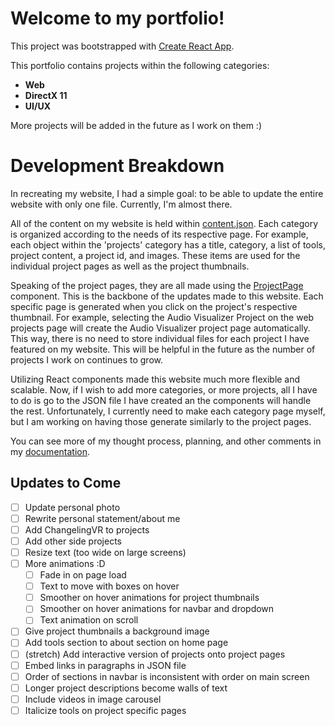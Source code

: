 # Welcome to my portfolio!

This project was bootstrapped with [Create React App](https://github.com/facebook/create-react-app).

This portfolio contains projects within the following categories:
- **Web**
- **DirectX 11**
- **UI/UX**

More projects will be added in the future as I work on them :)

# Development Breakdown
In recreating my website, I had a simple goal: to be able to update the entire website with only one file. Currently, I'm almost there.

All of the content on my website is held within [content.json](https://github.com/jabwashi2/jabwashi2.github.io/blob/main/src/content.json). Each category is organized according to the needs of its respective page. For example, each object within the 'projects' category has a title, category, a list of tools, project content, a project id, and images. These items are used for the individual project pages as well as the project thumbnails.

Speaking of the project pages, they are all made using the [ProjectPage](https://github.com/jabwashi2/jabwashi2.github.io/blob/main/src/pages/ProjectPage.js) component. This is the backbone of the updates made to this website. Each specific page is generated when you click on the project's respective thumbnail. For example, selecting the Audio Visualizer Project on the web projects page will create the Audio Visualizer project page automatically. This way, there is no need to store individual files for each project I have featured on my website. This will be helpful in the future as the number of projects I work on continues to grow.

Utilizing React components made this website much more flexible and scalable. Now, if I wish to add more categories, or more projects, all I have to do is go to the JSON file I have created an the components will handle the rest. Unfortunately, I currently need to make each category page myself, but I am working on having those generate similarly to the project pages.

You can see more of my thought process, planning, and other comments in my [documentation](https://github.com/jabwashi2/jabwashi2.github.io/blob/main/src/documentation.txt).

## Updates to Come
- [ ] Update personal photo
- [ ] Rewrite personal statement/about me
- [ ] Add ChangelingVR to projects
- [ ] Add other side projects
- [ ] Resize text (too wide on large screens)
- [ ] More animations :D
  - [ ] Fade in on page load
  - [ ] Text to move with boxes on hover
  - [ ] Smoother on hover animations for project thumbnails
  - [ ] Smoother on hover animations for navbar and dropdown
  - [ ] Text animation on scroll
- [ ] Give project thumbnails a background image
- [ ] Add tools section to about section on home page
- [ ] (stretch) Add interactive version of projects onto project pages
- [ ] Embed links in paragraphs in JSON file
- [ ] Order of sections in navbar is inconsistent with order on main screen
- [ ] Longer project descriptions become walls of text
- [ ] Include videos in image carousel
- [ ] Italicize tools on project specific pages
